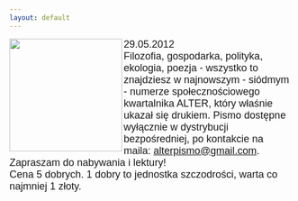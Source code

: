 ```yaml
---
layout: default
---
```

<img src="{{site.baseurl}}\articles\pictures\465.logoAlter.jpg"  align="left" width="200"><p style="margin: 0px 0px 18px; font-size: 18px; font-family: Helvetica;">
29.05.2012<br>Filozofia, gospodarka, polityka, ekologia, poezja - wszystko to znajdziesz w najnowszym - siódmym - numerze społecznościowego kwartalnika ALTER, który właśnie ukazał się drukiem. Pismo dostępne wyłącznie w dystrybucji bezpośredniej, po kontakcie na maila: <a href="alterpismo@gmail.com" title="Alter" target="">alterpismo@gmail.com</a>.<br>Zapraszam do nabywania i lektury!<br>Cena 5 dobrych. 1 dobry to jednostka szczodrości, warta co najmniej 1 złoty.<br></p>